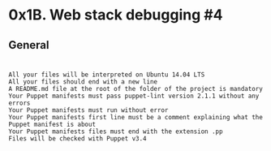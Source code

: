 # 0x1B. Web stack debugging #4
## General
#
	All your files will be interpreted on Ubuntu 14.04 LTS
	All your files should end with a new line
	A README.md file at the root of the folder of the project is mandatory
	Your Puppet manifests must pass puppet-lint version 2.1.1 without any errors
	Your Puppet manifests must run without error
	Your Puppet manifests first line must be a comment explaining what the Puppet manifest is about
	Your Puppet manifests files must end with the extension .pp
	Files will be checked with Puppet v3.4